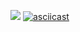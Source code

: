 <a href="https://asciinema.org/a/mS5h6oJWpcgKynI3JLtRpELnZ" target="_blank"><img src="https://asciinema.org/a/mS5h6oJWpcgKynI3JLtRpELnZ.svg" /></a>
[![asciicast](https://asciinema.org/a/mS5h6oJWpcgKynI3JLtRpELnZ.svg)](https://asciinema.org/a/mS5h6oJWpcgKynI3JLtRpELnZ)
